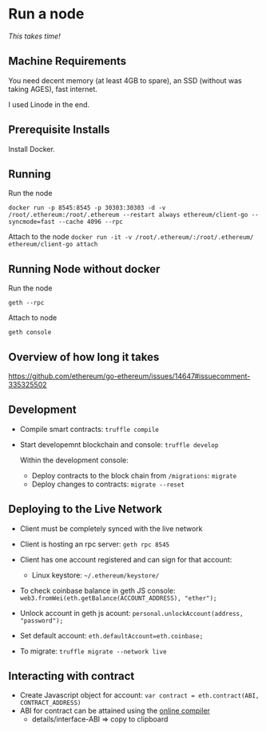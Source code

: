 # Run a node

*This takes time!*

## Machine Requirements

You need decent memory (at least 4GB to spare), an SSD (without was taking AGES), fast internet.

I used Linode in the end.

## Prerequisite Installs

Install Docker.

## Running

Run the node

`docker run -p 8545:8545 -p 30303:30303 -d -v /root/.ethereum:/root/.ethereum --restart always ethereum/client-go --syncmode=fast --cache 4096 --rpc`

Attach to the node
`docker run -it -v /root/.ethereum/:/root/.ethereum/ ethereum/client-go attach`

## Running Node without docker

Run the node

`geth --rpc`

Attach to node

`geth console`

## Overview of how long it takes
https://github.com/ethereum/go-ethereum/issues/14647#issuecomment-335325502

## Development

- Compile smart contracts: `truffle compile`
- Start developemnt blockchain and console: `truffle develop`

  Within the development console:
    - Deploy contracts to the block chain from `/migrations`: `migrate`
    - Deploy changes to contracts: `migrate --reset`

## Deploying to the Live Network

- Client must be completely synced with the live network
- Client is hosting an rpc server: `geth rpc 8545`
- Client has one account registered and can sign for that account:
  - Linux keystore: `~/.ethereum/keystore/`

- To check coinbase balance in geth JS console: `web3.fromWei(eth.getBalance(ACCOUNT_ADDRESS), "ether");`
- Unlock account in geth js acount: `personal.unlockAccount(address, "password");`
- Set default account: `eth.defaultAccount=eth.coinbase;`

- To migrate: `truffle migrate --network live`

## Interacting with contract

- Create Javascript object for account: `var contract = eth.contract(ABI, CONTRACT_ADDRESS)`
- ABI for contract can be attained using the [online compiler](https://remix.ethereum.org/)
  - details/interface-ABI => copy to clipboard
